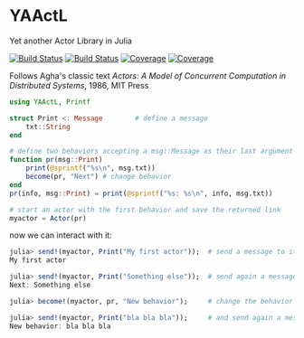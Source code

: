 # YAActL

Yet another Actor Library in Julia

[![Build Status](https://travis-ci.com/pbayer/YAActL.jl.svg?branch=master)](https://travis-ci.com/pbayer/YAActL.jl)
[![Build Status](https://ci.appveyor.com/api/projects/status/github/pbayer/YAActL.jl?svg=true)](https://ci.appveyor.com/project/pbayer/YAActL-jl)
[![Coverage](https://codecov.io/gh/pbayer/YAActL.jl/branch/master/graph/badge.svg)](https://codecov.io/gh/pbayer/YAActL.jl)
[![Coverage](https://coveralls.io/repos/github/pbayer/YAActL.jl/badge.svg?branch=master)](https://coveralls.io/github/pbayer/YAActL.jl?branch=master)

Follows Agha's classic text *Actors: A Model of Concurrent Computation in Distributed Systems*, 1986, MIT Press

```julia
using YAActL, Printf

struct Print <: Message        # define a message
    txt::String
end

# define two behaviors accepting a msg::Message as their last argument
function pr(msg::Print)
    print(@sprintf("%s\n", msg.txt))
    become(pr, "Next") # change behavior
end
pr(info, msg::Print) = print(@sprintf("%s: %s\n", info, msg.txt))

# start an actor with the first behavior and save the returned link
myactor = Actor(pr)
```

now we can interact with it:

```julia
julia> send!(myactor, Print("My first actor"));  # send a message to it
My first actor

julia> send!(myactor, Print("Something else"));  # send again a message
Next: Something else

julia> become!(myactor, pr, "New behavior");     # change the behavior to another one

julia> send!(myactor, Print("bla bla bla"));     # and send again a message
New behavior: bla bla bla
```
